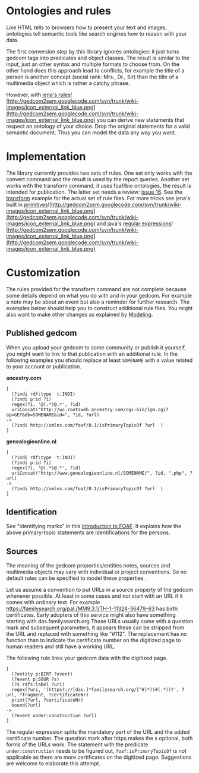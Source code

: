 
<h1>Ontologies and rules</h1>

Like HTML tells to browsers how to present your text and images, ontologies tell semantic tools like search engines how to reason with your data.

The first conversion step by this library ignores ontologies: it just turns gedcom tags into predicates and object classes.
The result is similar to the input, just an other syntax and multiple formats to choose from.
On the other hand does this approach lead to conflicts, for example the title of a person is another concept (social rank: Mrs., Dr., Sir) than the title of a multimedia object which is rather a catchy phrase.

However, with [jena's rules](http://jena.apache.org/documentation/inference/index.html#rules)![http://gedcom2sem.googlecode.com/svn/trunk/wiki-images/icon_external_link_blue.png](http://gedcom2sem.googlecode.com/svn/trunk/wiki-images/icon_external_link_blue.png)
you can derive new statements that respect an ontology of your choice. Drop the original statements for a valid semantic document. Thus you can model the data any way you want.
# Implementation #

The library currently provides two sets of rules.
One set only works with the convert command and the result is used by the report queries.
Another set works with the transform command, it uses foaf/bio ontologies, the result is intended for publication.
The latter set needs a review: [issue 16](https://code.google.com/p/gedcom2sem/issues/detail?id=16).
See the
[transform](https://code.google.com/p/gedcom2sem/source/browse/trunk/src/main/scripts/convert.bat)
example for the actual set of rule files.
For more tricks see jena's built in
[primitives](http://jena.apache.org/documentation/inference/index.html#RULEbuiltins)![http://gedcom2sem.googlecode.com/svn/trunk/wiki-images/icon_external_link_blue.png](http://gedcom2sem.googlecode.com/svn/trunk/wiki-images/icon_external_link_blue.png)
and java's
[regular expressions](http://docs.oracle.com/javase/6/docs/api/java/util/regex/Pattern.html)![http://gedcom2sem.googlecode.com/svn/trunk/wiki-images/icon_external_link_blue.png](http://gedcom2sem.googlecode.com/svn/trunk/wiki-images/icon_external_link_blue.png)


# Customization #

The rules provided for the transform command are not complete
because some details depend on what you do with and in your gedcom.
For example a note may be about an event but also a reminder for further research.
The examples below should help you to construct additional rule files.
You might also want to make other changes as explained by [Modeling](Modeling.md).


## Published gedcom ##

When you upload your gedcom to some community or publish it yourself, you might want to link to that publication with an additional rule. In the following examples you should replace at least `SOMENAME` with a value related to your account or publication.

**ancestry.com**
```
[
  (?indi rdf:type  t:INDI)
  (?indi p:id ?i)
  regex(?i, '@(.*)@.*', ?id)
  uriConcat("http://wc.rootsweb.ancestry.com/cgi-bin/igm.cgi?op=GET&db=SOMENAME&id=", ?id, ?url)
->
  (?indi http://xmlns.com/foaf/0.1/isPrimaryTopicOf ?url  )
]
```

**genealogieonline.nl**
```
[
  (?indi rdf:type  t:INDI)
  (?indi p:id ?i)
  regex(?i, '@(.*)@.*', ?id)
  uriConcat("http://www.genealogieonline.nl/SOMENAME/", ?id, ".php", ?url)
->
  (?indi http://xmlns.com/foaf/0.1/isPrimaryTopicOf ?url  )
]
```

## Identification ##

See "identifying marks" in this [Introduction to FOAF](http://www.xml.com/pub/a/2004/02/04/foaf.html). It explains how the above primary-topic statements are identifications for the persons.

## Sources ##

The meaning of the gedcom properties/entities notes, sources and multimedia objects may vary with individual or project conventions. So no default rules can be specified to model these properties .

Let us assume a convention to put URLs in a source property of the gedcom whenever possible. At least in some cases and not start with an URL if it comes with ordinary text. For example https://familysearch.org/pal:/MM9.3.1/TH-1-11324-36479-63
has birth certificates. Early adopters of this service might also have something starting with das.familysearch.org
These URLs usually come with a question mark and subsequent parameters, it appears these can be stripped from the URL and replaced with something like "#112". The replacement has no function than to indicate the certificate number on the digitized page to human readers and still have a working URL.

The following rule links your gedcom data with the digitized page.
```
[
  (?entity p:BIRT ?event)
  (?event p:SOUR ?s)
  (?s rdfs:label ?uri)
  regex(?uri, '(https?://[das.]*familysearch.org/[^#]*)(#(.*))?', ?url, ?fragment, ?certificateNr)
  print(?url, ?certificateNr)
  bound(?url)
->
  (?event under:construction ?url)  
]
```
The regular expression splits the mandatory part of the URL and the added certificate number. The question mark after https makes the s optional, both forms of the URLs work. The statement with the predicate `under:construction` needs to be figured out, `foaf:isPrimaryTopicOf` is not applicable as there are more certificates on the digitized page. Suggestions are welcome to elaborate this attempt.